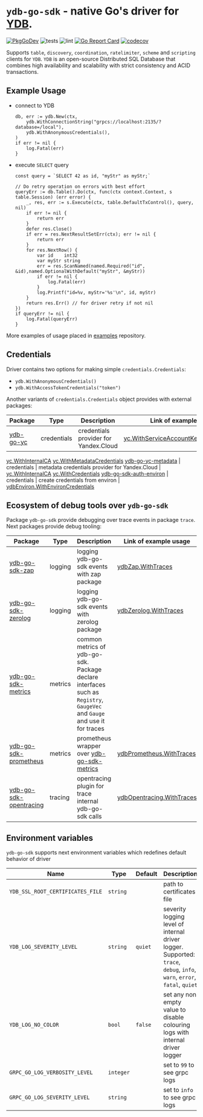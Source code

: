 # `ydb-go-sdk` - native Go's driver for [YDB](https://github.com/ydb-platform/ydb).

[![PkgGoDev](https://pkg.go.dev/badge/github.com/ydb-platform/ydb-go-sdk/v3)](https://pkg.go.dev/github.com/ydb-platform/ydb-go-sdk/v3)
![tests](https://github.com/ydb-platform/ydb-go-sdk/workflows/tests/badge.svg?branch=master)
![lint](https://github.com/ydb-platform/ydb-go-sdk/workflows/lint/badge.svg?branch=master)
[![Go Report Card](https://goreportcard.com/badge/github.com/ydb-platform/ydb-go-sdk/v3)](https://goreportcard.com/report/github.com/ydb-platform/ydb-go-sdk/v3)
[![codecov](https://codecov.io/gh/ydb-platform/ydb-go-sdk/branch/master/graph/badge.svg?precision=2)](https://app.codecov.io/gh/ydb-platform/ydb-go-sdk)

Supports `table`, `discovery`, `coordination`, `ratelimiter`, `scheme` and `scripting` clients for `YDB`. 
`YDB` is an open-source Distributed SQL Database that combines high availability and scalability with strict consistency and ACID transactions.

## Example Usage <a name="example"></a>

* connect to YDB
    ```
    db, err := ydb.New(ctx,
        ydb.WithConnectionString("grpcs://localhost:2135/?database=/local"),
        ydb.WithAnonymousCredentials(),
    )
    if err != nil {
        log.Fatal(err)
    }
    ```
* execute `SELECT` query
    ```
    const query = `SELECT 42 as id, "myStr" as myStr;`
    
    // Do retry operation on errors with best effort
    queryErr := db.Table().Do(ctx, func(ctx context.Context, s table.Session) (err error) {
        _, res, err := s.Execute(ctx, table.DefaultTxControl(), query, nil)
        if err != nil {
            return err
        }
        defer res.Close()
        if err = res.NextResultSetErr(ctx); err != nil {
            return err 
        }
        for res.NextRow() {
            var id    int32   
            var myStr string 
            err = res.ScanNamed(named.Required("id", &id),named.OptionalWithDefault("myStr", &myStr))
            if err != nil {
                log.Fatal(err)
            }
			log.Printf("id=%v, myStr='%s'\n", id, myStr)
        }
        return res.Err() // for driver retry if not nil
    })
    if queryErr != nil {
        log.Fatal(queryErr)
    }
    ```
More examples of usage placed in [examples](https://github.com/ydb-platform/ydb-go-examples) repository.

## Credentials <a name="credentials"></a>

Driver contains two options for making simple `credentials.Credentials`:
- `ydb.WithAnonymousCredentials()`
- `ydb.WithAccessTokenCredentials("token")`

Another variants of `credentials.Credentials` object provides with external packages:

Package | Type | Description                                                                                                                                                                                 | Link of example usage
--- | --- |---------------------------------------------------------------------------------------------------------------------------------------------------------------------------------------------| ---
[ydb-go-yc](https://github.com/ydb-platform/ydb-go-yc) | credentials | credentials provider for Yandex.Cloud | [yc.WithServiceAccountKeyFileCredentials](https://github.com/ydb-platform/ydb-go-yc/blob/master/internal/cmd/connect/main.go#L22)
[yc.WithInternalCA](https://github.com/ydb-platform/ydb-go-yc/blob/master/internal/cmd/connect/main.go#L22) [yc.WithMetadataCredentials](https://github.com/ydb-platform/ydb-go-yc/blob/master/internal/cmd/connect/main.go#L24)
[ydb-go-yc-metadata](https://github.com/ydb-platform/ydb-go-yc-metadata) | credentials | metadata credentials provider for Yandex.Cloud | [yc.WithInternalCA](https://github.com/ydb-platform/ydb-go-yc-metadata/blob/master/options.go#L23) [yc.WithCredentials](https://github.com/ydb-platform/ydb-go-yc-metadata/blob/master/options.go#L17)
[ydb-go-sdk-auth-environ](https://github.com/ydb-platform/ydb-go-sdk-auth-environ) | credentials | create credentials from environ | [ydbEnviron.WithEnvironCredentials](https://github.com/ydb-platform/ydb-go-sdk-auth-environ/blob/master/env.go#L11)

## Ecosystem of debug tools over `ydb-go-sdk` <a name="debug"></a>

Package `ydb-go-sdk` provide debugging over trace events in package `trace`.
Next packages provide debug tooling:

Package | Type | Description                                                                                                                                                                                 | Link of example usage
--- | --- |---------------------------------------------------------------------------------------------------------------------------------------------------------------------------------------------| ---
[ydb-go-sdk-zap](https://github.com/ydb-platform/ydb-go-sdk-zap) | logging | logging ydb-go-sdk events with zap package                                                                                                                                                  | [ydbZap.WithTraces](https://github.com/ydb-platform/ydb-go-sdk-zap/blob/master/internal/cmd/bench/main.go#L64)
[ydb-go-sdk-zerolog](https://github.com/ydb-platform/ydb-go-sdk-zap) | logging | logging ydb-go-sdk events with zerolog package                                                                                                                                              | [ydbZerolog.WithTraces](https://github.com/ydb-platform/ydb-go-sdk-zerolog/blob/master/internal/cmd/bench/main.go#L47)
[ydb-go-sdk-metrics](https://github.com/ydb-platform/ydb-go-sdk-metrics) | metrics | common metrics of ydb-go-sdk. Package declare interfaces such as `Registry`, `GaugeVec` and `Gauge` and use it for traces                           |
[ydb-go-sdk-prometheus](https://github.com/ydb-platform/ydb-go-sdk-prometheus) | metrics | prometheus wrapper over [ydb-go-sdk-metrics](https://github.com/ydb-platform/ydb-go-sdk-metrics) | [ydbPrometheus.WithTraces](https://github.com/ydb-platform/ydb-go-sdk-prometheus/blob/master/internal/cmd/bench/main.go#L56)
[ydb-go-sdk-opentracing](https://github.com/ydb-platform/ydb-go-sdk-opentracing) | tracing | opentracing plugin for trace internal ydb-go-sdk calls | [ydbOpentracing.WithTraces](https://github.com/ydb-platform/ydb-go-sdk-opentracing/blob/master/internal/cmd/bench/main.go#L86)

## Environment variables <a name="environ"></a>

`ydb-go-sdk` supports next environment variables  which redefines default behavior of driver

Name | Type | Default | Description
--- | --- | --- | ---
`YDB_SSL_ROOT_CERTIFICATES_FILE` | `string` | | path to certificates file
`YDB_LOG_SEVERITY_LEVEL` | `string` | `quiet` | severity logging level of internal driver logger. Supported: `trace`, `debug`, `info`, `warn`, `error`, `fatal`, `quiet`
`YDB_LOG_NO_COLOR` | `bool` | `false` | set any non empty value to disable colouring logs with internal driver logger
`GRPC_GO_LOG_VERBOSITY_LEVEL` | `integer` | | set to `99` to see grpc logs
`GRPC_GO_LOG_SEVERITY_LEVEL` | `string` | | set to `info` to see grpc logs



